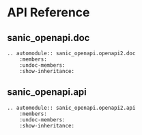 # API Reference

## sanic_openapi.doc

```eval_rst
.. automodule:: sanic_openapi.openapi2.doc
    :members:
    :undoc-members:
    :show-inheritance:
```

## sanic_openapi.api

```eval_rst
.. automodule:: sanic_openapi.openapi2.api
    :members:
    :undoc-members:
    :show-inheritance:
```
